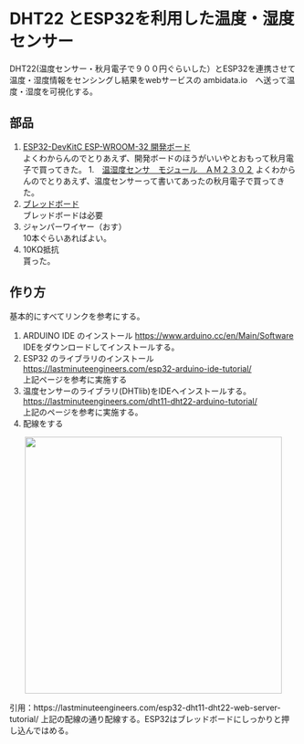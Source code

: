 # DHT22 とESP32を利用した温度・湿度センサー
DHT22(温度センサー・秋月電子で９００円ぐらいした）とESP32を連携させて温度・湿度情報をセンシングし結果をwebサービスの ambidata.io　へ送って温度・湿度を可視化する。

## 部品
1. [ESP32-DevKitC ESP-WROOM-32 開発ボード](http://akizukidenshi.com/catalog/g/gM-11819/)  
よくわからんのでとりあえず、開発ボードのほうがいいやとおもって秋月電子で買ってきた。
1.　[温湿度センサ　モジュール　ＡＭ２３０２](http://akizukidenshi.com/catalog/g/gM-07002/)
よくわからんのでとりあえず、温度センサーって書いてあったの秋月電子で買ってきた。
1. [ブレッドボード](http://akizukidenshi.com/catalog/g/gP-00315/)  
ブレッドボードは必要
1. ジャンパーワイヤー（おす）  
10本ぐらいあればよい。
1. 10KΩ抵抗  
貰った。

## 作り方  
基本的にすべてリンクを参考にする。  
1. ARDUINO IDE のインストール
https://www.arduino.cc/en/Main/Software  
IDEをダウンロードしてインストールする。
1. ESP32 のライブラリのインストール
https://lastminuteengineers.com/esp32-arduino-ide-tutorial/  
上記ページを参考に実施する
1. 温度センサーのライブラリ(DHTlib)をIDEへインストールする。
https://lastminuteengineers.com/dht11-dht22-arduino-tutorial/  
上記のページを参考に実施する。
1. 配線をする
<p align="center">
<img src="https://user-images.githubusercontent.com/8604827/61839365-3eb12600-aec8-11e9-9696-5d39e3d453d9.png" width="450px">
</p>
引用：https://lastminuteengineers.com/esp32-dht11-dht22-web-server-tutorial/
上記の配線の通り配線する。ESP32はブレッドボードにしっかりと押し込んではめる。
